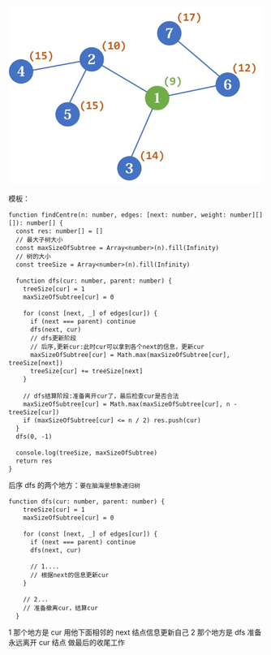 ![树的重心](../../images/447bf9065511f5b136989797fc52f50f60c64eaf5b265a87c3fbf12f25c66860.png)

模板：

```JS
function findCentre(n: number, edges: [next: number, weight: number][][]): number[] {
  const res: number[] = []
  // 最大子树大小
  const maxSizeOfSubtree = Array<number>(n).fill(Infinity)
  // 树的大小
  const treeSize = Array<number>(n).fill(Infinity)

  function dfs(cur: number, parent: number) {
    treeSize[cur] = 1
    maxSizeOfSubtree[cur] = 0

    for (const [next, _] of edges[cur]) {
      if (next === parent) continue
      dfs(next, cur)
      // dfs更新阶段
      // 后序,更新cur:此时cur可以拿到各个next的信息，更新cur
      maxSizeOfSubtree[cur] = Math.max(maxSizeOfSubtree[cur], treeSize[next])
      treeSize[cur] += treeSize[next]
    }

    // dfs结算阶段:准备离开cur了，最后检查cur是否合法
    maxSizeOfSubtree[cur] = Math.max(maxSizeOfSubtree[cur], n - treeSize[cur])
    if (maxSizeOfSubtree[cur] <= n / 2) res.push(cur)
  }
  dfs(0, -1)

  console.log(treeSize, maxSizeOfSubtree)
  return res
}
```

后序 dfs 的两个地方：`要在脑海里想象递归树`

```JS
function dfs(cur: number, parent: number) {
    treeSize[cur] = 1
    maxSizeOfSubtree[cur] = 0

    for (const [next, _] of edges[cur]) {
      if (next === parent) continue
      dfs(next, cur)

      // 1....
      // 根据next的信息更新cur
    }

    // 2...
    // 准备撤离cur，结算cur
  }
```

1 那个地方是 cur 用他下面相邻的 next 结点信息更新自己
2 那个地方是 dfs 准备永远离开 cur 结点 做最后的收尾工作
